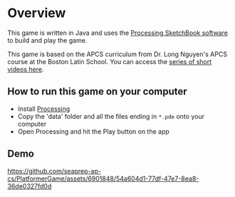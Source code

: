 # Overview

This game is written in Java and uses the [Processing SketchBook software](https://processing.org/) to build and play the game. 

This game is based on the APCS curriculum from Dr. Long Nguyen's APCS course at the Boston Latin School. You can access the [series of short videos here](https://longbaonguyen.github.io/courses/platformer/platformer.html).    

## How to run this game on your computer

* Install [Processing](https://processing.org/download)
* Copy the 'data' folder and all the files ending in `*.pde` onto your computer
* Open Processing and hit the Play button on the app


## Demo

https://github.com/seaprep-ap-cs/PlatformerGame/assets/6901848/54a604d1-77df-47e7-8ea8-36de0327fd0d




